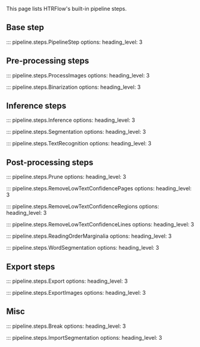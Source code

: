 This page lists HTRFlow's built-in pipeline steps.


## Base step
::: pipeline.steps.PipelineStep
    options:
        heading_level: 3

## Pre-processing steps
::: pipeline.steps.ProcessImages
    options:
        heading_level: 3

::: pipeline.steps.Binarization
    options:
        heading_level: 3


## Inference steps
::: pipeline.steps.Inference
    options:
        heading_level: 3

::: pipeline.steps.Segmentation
    options:
        heading_level: 3

::: pipeline.steps.TextRecognition
    options:
        heading_level: 3


## Post-processing steps
::: pipeline.steps.Prune
    options:
        heading_level: 3

::: pipeline.steps.RemoveLowTextConfidencePages
    options:
        heading_level: 3

::: pipeline.steps.RemoveLowTextConfidenceRegions
    options:
        heading_level: 3

::: pipeline.steps.RemoveLowTextConfidenceLines
    options:
        heading_level: 3

::: pipeline.steps.ReadingOrderMarginalia
    options:
        heading_level: 3

::: pipeline.steps.WordSegmentation
    options:
        heading_level: 3

## Export steps
::: pipeline.steps.Export
    options:
        heading_level: 3

::: pipeline.steps.ExportImages
    options:
        heading_level: 3

## Misc
::: pipeline.steps.Break
    options:
        heading_level: 3

::: pipeline.steps.ImportSegmentation
    options:
        heading_level: 3
